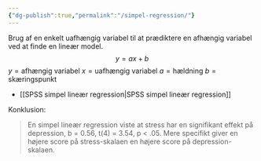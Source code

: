 ```yaml
---
{"dg-publish":true,"permalink":"/simpel-regression/"}
---
```



Brug af en enkelt uafhængig variabel til at prædiktere en afhængig variabel ved at finde en lineær model. $$y = ax + b$$
$y = \text{afhængig variabel}$
$x = \text{uafhængig variabel}$
$a = \text{hældning}$
$b = \text{skæringspunkt}$

- [[SPSS simpel lineær regression\|SPSS simpel lineær regression]]

Konklusion:
> En simpel lineær regression viste at stress har en signifikant effekt på depression, b = 0.56, t(4) = 3.54, p < .05. Mere specifikt giver en højere score på stress-skalaen en højere score på depression-skalaen.